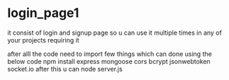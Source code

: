 # login_page1
it consist of login and signup page so u can use it multiple times in any of your projects requiring it

after alll the code need to import few things
which can done using the below code
npm install express mongoose cors bcrypt jsonwebtoken socket.io
after this u can
node server.js
